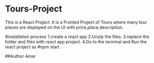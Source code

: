 # Tours-Project

This is a React Project.
It is a Fronted Project  of Tours where many tour places are displayed on the UI with price,place,description.

#installation process 
1.create a react app
2.Unzip the files.
3.replace the folder and files with react app project.
4.Go to the terminal and Run the react project as #npm start.

##Author Amar
